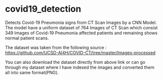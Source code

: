 # covid19_detection
Detects Covid-19 Pneumonia signs from CT Scan Images by a CNN Model. The model have a uniform dataset of 764 Images of CT Scan which consist 349 Images of Covid-19 Pneumonia affected patients and remaining shows normal patient scans.

The dataset was taken from the following source : https://github.com/UCSD-AI4H/COVID-CT/tree/master/Images-processed

You can also download the dataset directly from above link or can go through my dataset where I have indexed the images and converted them all into same format(PNG).
